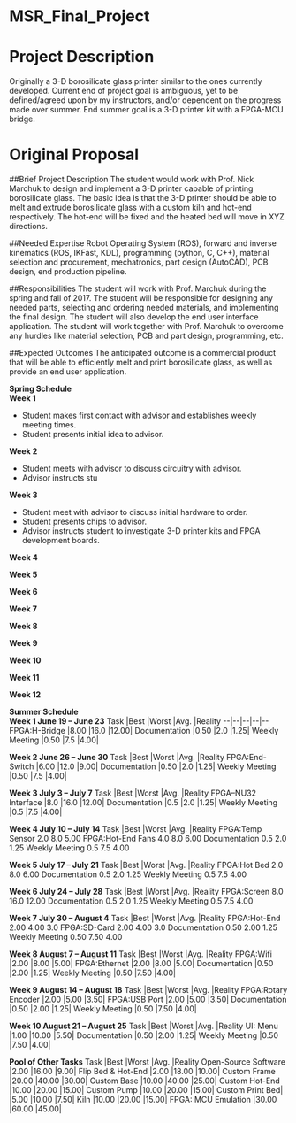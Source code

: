 # MSR_Final_Project
# Project Description
Originally a 3-D borosilicate glass printer similar to the ones currently developed. Current end of project goal is ambiguous, yet to be defined/agreed upon by my instructors, and/or dependent on the progress made over summer. End summer goal is a 3-D printer kit with a FPGA-MCU bridge.

# Original Proposal
##Brief Project Description
The student would work with Prof. Nick Marchuk to design and implement a 3-D printer capable of printing borosilicate glass. The basic idea is that the 3-D printer should be able to melt and extrude borosilicate glass with a custom kiln and hot-end respectively. The hot-end will be fixed and the heated bed will move in XYZ directions.
 
##Needed Expertise
Robot Operating System (ROS), forward and inverse kinematics (ROS, IKFast, KDL), programming (python, C, C++), material selection and procurement, mechatronics, part design (AutoCAD), PCB design, end production pipeline.
 
##Responsibilities
The student will work with Prof. Marchuk during the spring and fall of 2017. The student will be responsible for designing any needed parts, selecting and ordering needed materials, and implementing the final design. The student will also develop the end user interface application. The student will work together with Prof. Marchuk to overcome any hurdles like material selection, PCB and part design, programming, etc.
 
##Expected Outcomes
The anticipated outcome is a commercial product that will be able to efficiently melt and print borosilicate glass, as well as provide an end user application.

**Spring Schedule**
<br>
**Week 1** 
- Student makes first contact with advisor and establishes weekly meeting times.
- Student presents initial idea to advisor.

**Week 2** 
- Student meets with advisor to discuss circuitry with advisor.
- Advisor instructs stu

**Week 3** 
- Student meet with advisor to discuss initial hardware to order.
- Student presents chips to advisor.
- Advisor instructs student to investigate 3-D printer kits and FPGA development boards.

**Week 4** 

**Week 5** 

**Week 6** 

**Week 7** 

**Week 8** 

**Week 9** 

**Week 10** 

**Week 11** 

**Week 12**

**Summer Schedule**
<br>
**Week 1	June 19 – June 23**
Task				|Best 		|Worst		|Avg.		|Reality
--|--|--|--|--
FPGA:H-Bridge    |8.00		|16.0		|12.00|
Documentation		|0.50		 |2.0		 |1.25|
Weekly Meeting	|0.50		 |7.5		 |4.00|

**Week 2	June 26 – June 30**
Task				|Best 		|Worst		|Avg.		|Reality
FPGA:End-Switch		 |6.00		|12.0		 |9.00|
Documentation		 |0.50		 |2.0		 |1.25|
Weekly Meeting		 |0.50		 |7.5		 |4.00|

**Week 3	July 3 – July 7**
Task				|Best 		|Worst		|Avg.		|Reality
FPGA–NU32 Interface	 |8.0		|16.0		|12.00|
Documentation		 |0.5		|2.0		 |1.25|
Weekly Meeting		 |0.5		|7.5		 |4.00|

**Week 4	July 10 – July 14**
Task				|Best 		|Worst		|Avg.		|Reality
FPGA:Temp Sensor		 2.0		 8.0		 5.00
FPGA:Hot-End Fans	 4.0		 8.0		 6.00
Documentation		 0.5		 2.0		 1.25
Weekly Meeting		 0.5		 7.5		 4.00

**Week 5	July 17 – July 21**
Task				|Best 		|Worst		|Avg.		|Reality
FPGA:Hot Bed		 2.0		 8.0		6.00
Documentation		 0.5		 2.0		1.25
Weekly Meeting		 0.5		 7.5		4.00

**Week 6	July 24 – July 28**
Task				|Best 		|Worst		|Avg.		|Reality
FPGA:Screen		 8.0		16.0		12.00
Documentation		 0.5		 2.0		 1.25
Weekly Meeting		 0.5		 7.5		 4.00

**Week 7	July 30 – August 4**
Task				|Best 		|Worst		|Avg.		|Reality
FPGA:Hot-End		 2.00		 4.00		 3.0
FPGA:SD-Card		 2.00		 4.00		 3.0
Documentation		 0.50		 2.00		 1.25
Weekly Meeting		 0.50		 7.50		 4.00

**Week 8	August 7 – August 11**
Task				|Best 		|Worst		|Avg.		|Reality
FPGA:Wifi			 |2.00		 |8.00		 |5.00|
FPGA:Ethernet		 |2.00		 |8.00		 |5.00|
Documentation		 |0.50		 |2.00		 |1.25|
Weekly Meeting		 |0.50		 |7.50		 |4.00|

**Week 9	August 14 – August 18**
Task				|Best 		|Worst		|Avg.		|Reality
FPGA:Rotary Encoder	 |2.00		 |5.00		 |3.50|
FPGA:USB Port		 |2.00		 |5.00		 |3.50|
Documentation		 |0.50		 |2.00		 |1.25|
Weekly Meeting		 |0.50		 |7.50		 |4.00|

**Week 10	August 21 – August 25**
Task				|Best 		|Worst		|Avg.		|Reality
UI:	Menu			 |1.00		|10.00		 |5.50|
Documentation		 |0.50		 |2.00		 |1.25|
Weekly Meeting		 |0.50		 |7.50		 |4.00|


**Pool of Other Tasks**
Task				|Best 		|Worst		|Avg.		|Reality
Open-Source Software	 |2.00		|16.00		 |9.00|
Flip Bed & Hot-End	 |2.00		|18.00		|10.00|
Custom Frame		|20.00		|40.00		|30.00|
Custom Base		|10.00		|40.00		|25.00|
Custom Hot-End	|10.00		|20.00		|15.00|
Custom Pump		|10.00		|20.00		|15.00|
Custom Print Bed|		 |5.00		|10.00		 |7.50|
Kiln				|10.00		|20.00		|15.00|
FPGA: MCU Emulation	|30.00		|60.00		|45.00|
